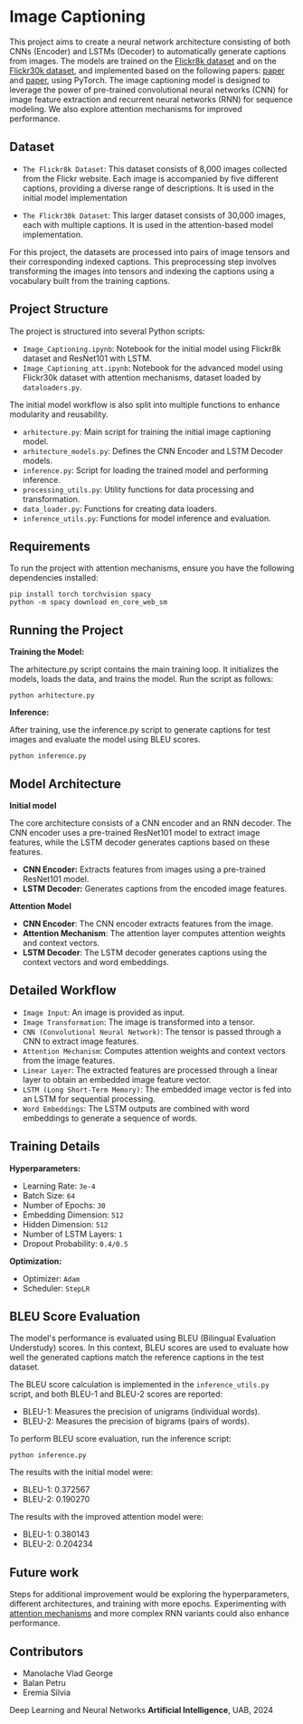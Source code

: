 # Image Captioning
This project aims to create a neural network architecture consisting of both CNNs (Encoder) and LSTMs (Decoder) to automatically generate captions from images. The models are trained on the [Flickr8k dataset](https://www.kaggle.com/datasets/adityajn105/flickr8k) and on the [Flickr30k dataset](https://www.kaggle.com/datasets/hsankesara/flickr-image-dataset), and implemented based on the following papers: [paper](https://arxiv.org/pdf/1411.4555) and [paper](https://arxiv.org/pdf/1502.03044), using PyTorch. The image captioning model is designed to leverage the power of pre-trained convolutional neural networks (CNN) for image feature extraction and recurrent neural networks (RNN) for sequence modeling. We also explore attention mechanisms for improved performance.

## Dataset
- `The Flickr8k Dataset`: This dataset consists of 8,000 images collected from the Flickr website. Each image is accompanied by five different captions, providing a diverse range of descriptions. It is used in the initial model implementation

- `The Flickr30k Dataset`: This larger dataset consists of 30,000 images, each with multiple captions. It is used in the attention-based model implementation.

For this project, the datasets are processed into pairs of image tensors and their corresponding indexed captions. This preprocessing step involves transforming the images into tensors and indexing the captions using a vocabulary built from the training captions.

## Project Structure
The project is structured into several Python scripts:

- `Image_Captioning.ipynb`: Notebook for the initial model using Flickr8k dataset and ResNet101 with LSTM.
- `Image_Captioning_att.ipynb`: Notebook for the advanced model using Flickr30k dataset with attention mechanisms, dataset loaded by `dataloaders.py`.

The initial model workflow is also split into multiple functions to enhance modularity and reusability.
- `arhitecture.py`: Main script for training the initial image captioning model.
- `arhitecture_models.py`: Defines the CNN Encoder and LSTM Decoder models.
- `inference.py`: Script for loading the trained model and performing inference.
- `processing_utils.py`: Utility functions for data processing and transformation.
- `data_loader.py`: Functions for creating data loaders.
- `inference_utils.py`: Functions for model inference and evaluation.

## Requirements
  To run the project with attention mechanisms, ensure you have the following dependencies installed:
  ```
  pip install torch torchvision spacy
  python -m spacy download en_core_web_sm
  ```
  
## Running the Project
**Training the Model:**

The arhitecture.py script contains the main training loop. It initializes the models, loads the data, and trains the model. Run the script as follows:
```
python arhitecture.py
```

**Inference:**

After training, use the inference.py script to generate captions for test images and evaluate the model using BLEU scores.
```
python inference.py
```

## Model Architecture
**Initial model**

The core architecture consists of a CNN encoder and an RNN decoder. The CNN encoder uses a pre-trained ResNet101 model to extract image features, while the LSTM decoder generates captions based on these features.

- **CNN Encoder:** Extracts features from images using a pre-trained ResNet101 model.
- **LSTM Decoder:** Generates captions from the encoded image features.

**Attention Model**

- **CNN Encoder**: The CNN encoder extracts features from the image.
- **Attention Mechanism**: The attention layer computes attention weights and context vectors.
- **LSTM Decoder**: The LSTM decoder generates captions using the context vectors and word embeddings.


## Detailed Workflow

- `Image Input`: An image is provided as input.
- `Image Transformation`: The image is transformed into a tensor.
- `CNN (Convolutional Neural Network)`: The tensor is passed through a CNN to extract image features.
- `Attention Mechanism`: Computes attention weights and context vectors from the image features.
- `Linear Layer`: The extracted features are processed through a linear layer to obtain an embedded image feature vector.
- `LSTM (Long Short-Term Memory)`: The embedded image vector is fed into an LSTM for sequential processing.
- `Word Embeddings`: The LSTM outputs are combined with word embeddings to generate a sequence of words.

## Training Details
**Hyperparameters:**

- Learning Rate: `3e-4`
- Batch Size: `64`
- Number of Epochs: `30`
- Embedding Dimension: `512`
- Hidden Dimension: `512`
- Number of LSTM Layers: `1`
- Dropout Probability: `0.4/0.5`

**Optimization:**

- Optimizer: `Adam`
- Scheduler: `StepLR`

## BLEU Score Evaluation
The model's performance is evaluated using BLEU (Bilingual Evaluation Understudy) scores. In this context, BLEU scores are used to evaluate how well the generated captions match the reference captions in the test dataset.

The BLEU score calculation is implemented in the `inference_utils.py` script, and both BLEU-1 and BLEU-2 scores are reported:

- BLEU-1: Measures the precision of unigrams (individual words).
- BLEU-2: Measures the precision of bigrams (pairs of words).

To perform BLEU score evaluation, run the inference script:
```
python inference.py
```

The results with the initial model were:
- BLEU-1: 0.372567
- BLEU-2: 0.190270

The results with the improved attention model were:
- BLEU-1: 0.380143
- BLEU-2: 0.204234

## Future work
Steps for additional improvement would be exploring the hyperparameters, different architectures, and training with more epochs. Experimenting with [attention mechanisms](https://arxiv.org/pdf/1502.03044) and more complex RNN variants could also enhance performance.

## Contributors
- Manolache Vlad George
- Balan Petru
- Eremia Silvia

Deep Learning and Neural Networks
__Artificial Intelligence__, UAB, 2024

